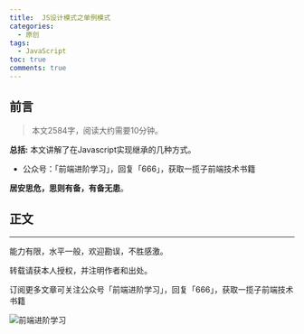```yaml
---
title:  JS设计模式之单例模式
categories:
  - 原创
tags:
  - JavaScript
toc: true
comments: true
---
```


## 前言

> 本文2584字，阅读大约需要10分钟。

**总括:**  本文讲解了在Javascript实现继承的几种方式。

- 公众号：「前端进阶学习」，回复「666」，获取一揽子前端技术书籍

**居安思危，思则有备，有备无患**。

<!-- more -->

## 正文


---

能力有限，水平一般，欢迎勘误，不胜感激。

转载请获本人授权，并注明作者和出处。

订阅更多文章可关注公众号「前端进阶学习」，回复「666」，获取一揽子前端技术书籍

![前端进阶学习](https://image.damonare.cn/qianduanjinjie.png)